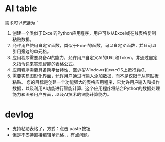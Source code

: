 # AI table
需求可以概括为：
1. 创建一个类似于Excel的Python应用程序，用户可以从Excel或在线表格复制粘贴数据。
2. 允许用户使用自定义函数，类似于Excel的函数，可以自定义函数，并且可以引用旁边的单元格。
3. 应用程序需要具备AI的能力，允许用户自定义AI的URL和Token，并通过自定义指令词来实现智能的表格公式。
4. 应用程序需要具备跨平台特性，至少在Windows和macOS上运行良好。
5. 需要实现图形化界面，允许用户通过行输入添加数据，而不是仅限于从剪贴板粘贴。
您的目标是创建一个功能强大的表格应用程序，它允许用户输入和操作数据，以及利用AI功能进行智能计算。这个应用程序将结合Python的数据处理能力和图形用户界面，以及AI技术的智能计算能力。


# devlog
- 支持粘贴表格了，方式：点击 paste 按钮
- 但是不支持直接编辑单元格，，有点问题。
